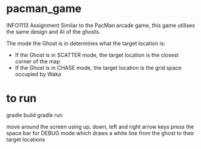 # pacman_game
INFO1113 Assignment
Similar to the PacMan arcade game, this game utilises the same design and AI of the ghosts.

The mode the Ghost is in determines what the target location is:
- If the Ghost is in SCATTER mode, the target location is the closest corner of the map
- If the Ghost is in CHASE mode, the target location is the grid space occupied by Waka

# to run
gradle build
gradle run


move around the screen using up, down, left and right arrow keys
press the space bar for DEBUG mode which draws a white line from the ghost to their target locations 